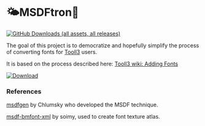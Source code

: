 # 🌤️MSDFtron🌈
[![GitHub Downloads (all assets, all releases)](https://img.shields.io/github/downloads/newemka/msdftron/total?logo=DocuSign&label=%F0%9F%93%A6)](#)

The goal of this project is to democratize and hopefully simplify the process of converting fonts for [Tooll3](https://tooll.io/) users. 

It is based on the process described here:
[Tooll3 wiki: Adding Fonts](https://github.com/tooll3/t3/wiki/help.AddingFonts)

[![Download](https://img.shields.io/badge/Download_MSDFtron_v0.1.0_alpha-FF3A9E?style=for-the-badge&logoColor=white&logo=DocuSign)](https://github.com/newemka/MSDFTron/releases/tag/v0.1.0-alpha)



### References
[msdfgen](https://github.com/Chlumsky/msdfgen) by Chlumsky who developed the MSDF technique.

[msdf-bmfont-xml](https://soimy.github.io/msdf-bmfont-xml/) by soimy, used to create font texture atlas.



